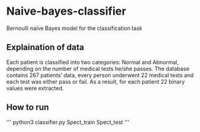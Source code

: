 # Naive-bayes-classifier
Bernoulli naïve Bayes model for the classification task

## Explaination of data
Each patient is classified into two categories: Normal and Abnormal, depending on the number
of medical tests he/she passes. The database contains 267 patients’ data, every person
underwent 22 medical tests and each test was either pass or fail. As a result, for each patient
22 binary values were extracted.

## How to run
'''
python3 classifier.py Spect_train Spect_test
'''

